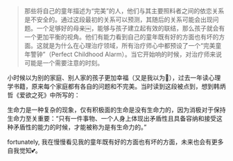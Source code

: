 > 那些将自己的童年描述为“完美”的人，他们与其主要照料者之间的依恋关系是不安全的。通过这段最初的关系可以预测，其随后的关系可能会出现问题。一个足够好的母亲￼，能够与孩子建立起有效的联结，那么孩子就会有一个更加平衡的视角。他们有能力看到自己的童年既有好的方面也有坏的方面。这就是为什么在心理治疗领域，所有治疗师心中都预设了一个“完美童年警钟”（Perfect Childhood Alarm）。当它开始响的时候，对治疗师来说可能是一个需要注意的时刻。

小时候以为别的家庭、别人家的孩子更加幸福（又是我以为🥲），过去一年读心理学书籍，原来每个家庭都有各自的问题和不完美。当时读到这段被点到，想到韩炳哲《爱欲之死》中所写的：

生命力是一种复杂的现象，仅有积极面的生命是没有生命力的，因为消极对于保持生命力至关重要：“只有一件事物、一个人身上体现出矛盾性且具备容纳和接受这种矛盾性的能力的时候，才能被称为是有生命力的。”

fortunately, 我在慢慢看见我的童年既有好的方面也有坏的方面，未来也会有更多自我觉知💕。

